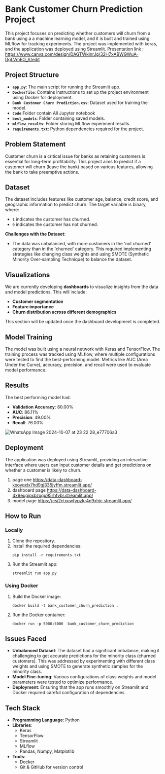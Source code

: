 # Bank Customer Churn Prediction Project

This project focuses on predicting whether customers will churn from a bank using a a machine learning model, and it is built and trained using MLflow for tracking experiments. The project was implemented with keras, and the application was deployed using Streamlit.
Presentation link : https://www.canva.com/design/DAGTWklnrJg/32H7xABWGWuA-DgLVmEO_A/edit

## Project Structure

- **`app.py`**: The main script for running the Streamlit app.
- **`Dockerfile`**: Contains instructions to set up the project environment using Docker for deployment.
- **`Bank Customer Churn Prediction.csv`**: Dataset used for training the model.
- **`Code`**:Folder contain All Jupyter notebook
- **`best_models`**: Folder containing saved models.
- **`mlflow_results`**: Folder storing MLflow experiment results.
- **`requirements.txt`**: Python dependencies required for the project.


## Problem Statement

Customer churn is a critical issue for banks as retaining customers is essential for long-term profitability. This project aims to predict if a customer will churn (leave the bank) based on various features, allowing the bank to take preemptive actions.


## Dataset

The dataset includes features like customer age, balance, credit score, and geographic information to predict churn. The target variable is binary, where:
- `1` indicates the customer has churned.
- `0` indicates the customer has not churned.

**Challenges with the Dataset:**
- The data was unbalanced, with more customers in the 'not churned' category than in the 'churned' category. This required implementing strategies like changing class weights and using SMOTE (Synthetic Minority Over-sampling Technique) to balance the dataset.


## Visualizations
We are currently developing **dashboards** to visualize insights from the data and model predictions. This will include:
- **Customer segmentation**
- **Feature importance**
- **Churn distribution across different demographics**

This section will be updated once the dashboard development is completed.

## Model Training

The model was built using a neural network with Keras and TensorFlow. The training process was tracked using MLflow, where multiple configurations were tested to find the best-performing model. Metrics like AUC (Area Under the Curve), accuracy, precision, and recall were used to evaluate model performance.

## Results
The best performing model had:
- **Validation Accuracy**: 80.00%
- **AUC**: 86.11%
- **Precision**: 49.00%
- **Recall**: 76.00%

  
 ![WhatsApp Image 2024-10-07 at 23 22 28_e77706a3](https://github.com/user-attachments/assets/ac055110-187c-4c96-aa10-1102e6531123)


## Deployment

The application was deployed using Streamlit, providing an interactive interface where users can input customer details and get predictions on whether a customer is likely to churn.

  1. page one 
      https://data-dashboard-kxoyqxlx7hd9gj335jyffm.streamlit.app/
  2. dashboard page 
      https://data-dashboard-4x9eugjpxbzxgu95rhfvbr.streamlit.app/
  3. model page 
      https://csj2ctxuwfypzkr4n9xhjc.streamlit.app/


## How to Run

### Locally
1. Clone the repository.
2. Install the required dependencies:
   ```
   pip install -r requirements.txt
   ```
3. Run the Streamlit app:
   ```
   streamlit run app.py
   ```

### Using Docker
1. Build the Docker image:
   ```
   docker build -t bank_customer_churn_prediction . 
   ```
2. Run the Docker container:
   ```
   docker run -p 5000:5000  bank_customer_churn_prediction
   ```

## Issues Faced

- **Unbalanced Dataset**: The dataset had a significant imbalance, making it challenging to get accurate predictions for the minority class (churned customers). This was addressed by experimenting with different class weights and using SMOTE to generate synthetic samples for the minority class.
- **Model Fine-tuning**: Various configurations of class weights and model parameters were tested to optimize performance.
- **Deployment**: Ensuring that the app runs smoothly on Streamlit and Docker required careful configuration of dependencies.

## Tech Stack
- **Programming Language**: Python
- **Libraries**:
  - Keras
  - TensorFlow
  - Streamlit
  - MLflow
  - Pandas, Numpy, Matplotlib
- **Tools**:
  - Docker
  - Git & GitHub for version control














